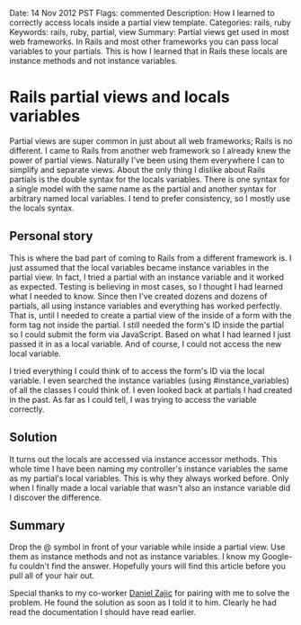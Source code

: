 Date: 14 Nov 2012 PST
Flags: commented
Description: How I learned to correctly access locals inside a partial view template.
Categories: rails, ruby
Keywords: rails, ruby, partial, view 
Summary: Partial views get used in most web frameworks. In Rails and most other frameworks you can pass local variables to your partials. This is how I learned that in Rails these locals are instance methods and not instance variables.

# Rails partial views and locals variables

Partial views are super common in just about all web frameworks; Rails is no different. I came to Rails from another web framework so I already knew the power of partial views. Naturally I've been using them everywhere I can to simplify and separate views. About the only thing I dislike about Rails partials is the double syntax for the locals variables. There is one syntax for a single model with the same name as the partial and another syntax for arbitrary named local variables. I tend to prefer consistency, so I mostly use the locals syntax.

## Personal story

This is where the bad part of coming to Rails from a different framework is. I just assumed that the local variables became instance variables in the partial view. In fact, I tried a partial with an instance variable and it worked as expected. Testing is believing in most cases, so I thought I had learned what I needed to know. Since then I've created dozens and dozens of partials, all using instance variables and everything has worked perfectly. That is, until I needed to create a partial view of the inside of a form with the form tag not inside the partial. I still needed the form's ID inside the partial so I could submit the form via JavaScript. Based on what I had learned I just passed it in as a local variable. And of course, I could not access the new local variable.

I tried everything I could think of to access the form's ID via the local variable. I even searched the instance variables (using #instance\_variables) of all the classes I could think of. I even looked back at partials I had created in the past. As far as I could tell, I was trying to access the variable correctly.

## Solution

It turns out the locals are accessed via instance accessor methods. This whole time I have been naming my controller's instance variables the same as my partial's local variables. This is why they always worked before. Only when I finally made a local variable that wasn't also an instance variable did I discover the difference.

## Summary

Drop the @ symbol in front of your variable while inside a partial view. Use them as instance methods and not as instance variables. I know my Google-fu couldn't find the answer. Hopefully yours will find this article before you pull all of your hair out.

Special thanks to my co-worker [Daniel Zajic][1] for pairing with me to solve the problem. He found the solution as soon as I told it to him. Clearly he had read the documentation I should have read earlier.

[1]: http://www.danielzajic.com/
